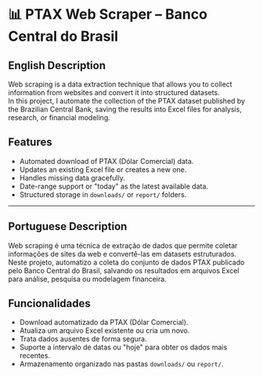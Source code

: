# 📊 PTAX Web Scraper – Banco Central do Brasil

## English Description
Web scraping is a data extraction technique that allows you to collect information from websites and convert it into structured datasets.  
In this project, I automate the collection of the PTAX dataset published by the Brazilian Central Bank, saving the results into Excel files for analysis, research, or financial modeling.

## Features
- Automated download of PTAX (Dólar Comercial) data.
- Updates an existing Excel file or creates a new one.
- Handles missing data gracefully.
- Date-range support or "today" as the latest available data.
- Structured storage in `downloads/` or `report/` folders.

---

## Portuguese Description
Web scraping é uma técnica de extração de dados que permite coletar informações de sites da web e convertê-las em datasets estruturados.  
Neste projeto, automatizo a coleta do conjunto de dados PTAX publicado pelo Banco Central do Brasil, salvando os resultados em arquivos Excel para análise, pesquisa ou modelagem financeira.

## Funcionalidades
- Download automatizado da PTAX (Dólar Comercial).
- Atualiza um arquivo Excel existente ou cria um novo.
- Trata dados ausentes de forma segura.
- Suporte a intervalo de datas ou "hoje" para obter os dados mais recentes.
- Armazenamento organizado nas pastas `downloads/` ou `report/`.


